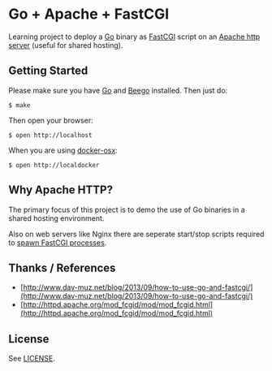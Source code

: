 # Go + Apache + FastCGI

Learning project to deploy a [Go](http://go-lang.org) binary as [FastCGI](http://www.fastcgi.com) script on an [Apache http server](http://httpd.apache.org) (useful for shared hosting).

## Getting Started

Please make sure you have [Go](http://go-lang.org) and [Beego](http://beego.me) installed. Then just do:

    $ make

Then open your browser:

    $ open http://localhost

When you are using [docker-osx](https://github.com/noplay/docker-osx):

    $ open http://localdocker

## Why Apache HTTP?

The primary focus of this project is to demo the use of Go binaries in a shared hosting environment.

Also on web servers like Nginx there are seperate start/stop scripts required to [spawn FastCGI processes](http://wiki.nginx.org/FcgiExample#Spawning_a_FastCGI_Process).

## Thanks / References

 * [http://www.dav-muz.net/blog/2013/09/how-to-use-go-and-fastcgi/](http://www.dav-muz.net/blog/2013/09/how-to-use-go-and-fastcgi/)
 * [http://httpd.apache.org/mod_fcgid/mod/mod_fcgid.html](http://httpd.apache.org/mod_fcgid/mod/mod_fcgid.html)

## License

See [LICENSE](LICENSE).
